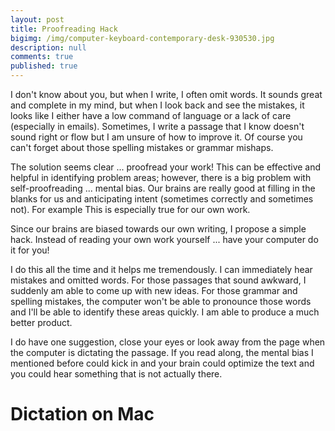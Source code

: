 ```yaml
---
layout: post
title: Proofreading Hack
bigimg: /img/computer-keyboard-contemporary-desk-930530.jpg
description: null
comments: true
published: true
---
```


I don't know about you, but when I write, I often omit words.  It sounds great and complete in my mind, but when I look back and see the mistakes, it looks like I either have a low command of language or a lack of care (especially in emails).  Sometimes, I write a passage that I know doesn't sound right or flow but I am unsure of how to improve it.  Of course you can't forget about those spelling mistakes or grammar mishaps.

The solution seems clear ... proofread your work!  This can be effective and helpful in identifying problem areas; however, there is a big problem with self-proofreading ... mental bias.  Our brains are really good at filling in the blanks for us and anticipating intent (sometimes correctly and sometimes not).  For example This is especially true for our own work.

Since our brains are biased towards our own writing, I propose a simple hack.  Instead of reading your own work yourself ... have your computer do it for you!

I do this all the time and it helps me tremendously.  I can immediately hear mistakes and omitted words.  For those passages that sound awkward, I suddenly am able to come up with new ideas.  For those grammar and spelling mistakes, the computer won't be able to pronounce those words and I'll be able to identify these areas quickly.  I am able to produce a much better product.

I do have one suggestion, close your eyes or look away from the page when the computer is dictating the passage.  If you read along, the mental bias I mentioned before could kick in and your brain could optimize the text and you could hear something that is not actually there.

# Dictation on Mac

